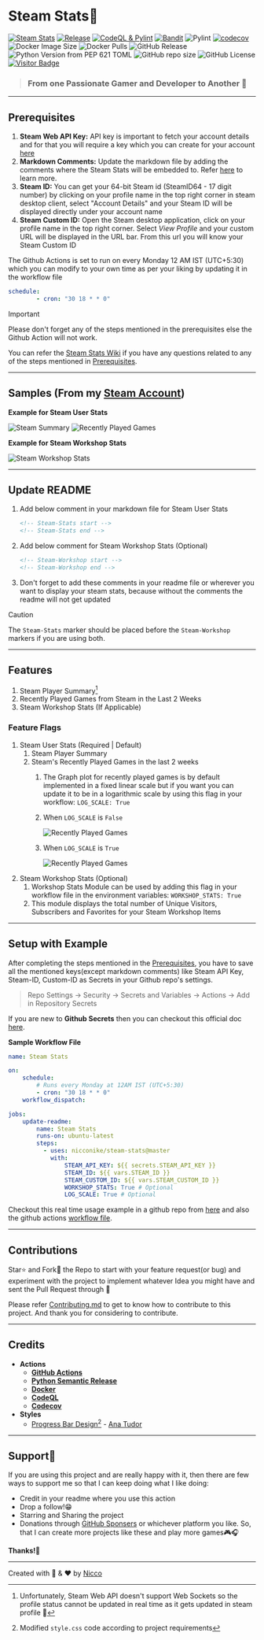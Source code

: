 # Steam Stats📶
[![Steam Stats](https://github.com/Nicconike/Steam-Stats/actions/workflows/steam-stats.yml/badge.svg)](https://github.com/Nicconike/Steam-Stats/actions/workflows/steam-stats.yml)
[![Release](https://github.com/Nicconike/Steam-Stats/actions/workflows/release.yml/badge.svg)](https://github.com/Nicconike/Steam-Stats/actions/workflows/release.yml)
[![CodeQL & Pylint](https://github.com/Nicconike/Steam-Stats/actions/workflows/codeql.yml/badge.svg)](https://github.com/Nicconike/Steam-Stats/actions/workflows/codeql.yml)
[![Bandit](https://github.com/Nicconike/Steam-Stats/actions/workflows/sast.yml/badge.svg)](https://github.com/Nicconike/Steam-Stats/actions/workflows/sast.yml)
![Pylint](https://img.shields.io/badge/Pylint-8.84-orange?logo=python)
[![codecov](https://codecov.io/gh/Nicconike/Steam-Stats/graph/badge.svg?token=SC5P7CS1BW)](https://codecov.io/gh/Nicconike/Steam-Stats)
![Docker Image Size](https://img.shields.io/docker/image-size/nicconike/steam-stats?logo=docker&label=Docker%20Image&link=https%3A%2F%2Fhub.docker.com%2Fr%2Fnicconike%2Fsteam-stats)
![Docker Pulls](https://img.shields.io/docker/pulls/nicconike/steam-stats?logo=docker&label=Docker%20Pulls&link=https%3A%2F%2Fhub.docker.com%2Fr%2Fnicconike%2Fsteam-stats)
![GitHub Release](https://img.shields.io/github/v/release/nicconike/steam-stats)
![Python Version from PEP 621 TOML](https://img.shields.io/python/required-version-toml?tomlFilePath=https%3A%2F%2Fgithub.com%2FNicconike%2FSteam-Stats%2Fblob%2Fmaster%2Fpyproject.toml%3Fraw%3Dtrue)
![GitHub repo size](https://img.shields.io/github/repo-size/nicconike/steam-stats?logo=github&label=Repo%20Size)
![GitHub License](https://img.shields.io/github/license/nicconike/Steam-Stats)
[![Visitor Badge](https://badges.pufler.dev/visits/nicconike/steam-stats)](https://badges.pufler.dev)

> ### From one Passionate Gamer and Developer to Another 🍻
***
## Prerequisites
1. **Steam Web API Key:** API key is important to fetch your account details and for that you will require a key which you can create for your account [here](https://steamcommunity.com/dev)
2. **Markdown Comments:** Update the markdown file by adding the comments where the Steam Stats will be embedded to. Refer [here](#Update-Readme) to learn more.
3. **Steam ID:** You can get your 64-bit Steam id (SteamID64 - 17 digit number) by clicking on your profile name in the top right corner in steam desktop client, select "Account Details" and your Steam ID will be displayed directly under your account name
4. **Steam Custom ID:** Open the Steam desktop application, click on your profile name in the top right corner. Select _View Profile_ and your custom URL will be displayed in the URL bar. From this url you will know your Steam Custom ID

The Github Actions is set to run on every Monday 12 AM IST (UTC+5:30) which you can modify to your own time as per your liking by updating it in the workflow file

```yml
schedule:
        - cron: "30 18 * * 0"
```
> [!IMPORTANT]
> Please don't forget any of the steps mentioned in the prerequisites else the Github Action will not work.
>
> You can refer the [Steam Stats Wiki](https://github.com/Nicconike/Steam-Stats/wiki) if you have any questions related to any of the steps mentioned in [Prerequisites](#Prerequisites).
***
## Samples (From my [Steam Account](https://steamcommunity.com/id/nicconike/))
**Example for Steam User Stats**
<!-- Steam-Stats start -->
![Steam Summary](https://github.com/Nicconike/Steam-Stats/blob/master/assets/steam_summary.png)
![Recently Played Games](https://github.com/Nicconike/Steam-Stats/blob/master/assets/recently_played_games.png)
<!-- Steam-Stats end -->

**Example for Steam Workshop Stats**
<!-- Steam-Workshop start -->
![Steam Workshop Stats](https://github.com/Nicconike/Steam-Stats/blob/master/assets/steam_workshop_stats.png)
<!-- Steam-Workshop end -->
***
## Update README
1. Add below comment in your markdown file for Steam User Stats
	```md
	<!-- Steam-Stats start -->
	<!-- Steam-Stats end -->
	```
2. Add below comment for Steam Workshop Stats (Optional)
	```md
	<!-- Steam-Workshop start -->
	<!-- Steam-Workshop end -->
	```
3. Don't forget to add these comments in your readme file or wherever you want to display your steam stats, because without the comments the readme will not get updated

> [!CAUTION]
> The `Steam-Stats` marker should be placed before the `Steam-Workshop` markers if you are using both.
***
## Features
1. Steam Player Summary[^1]
2. Recently Played Games from Steam in the Last 2 Weeks
3. Steam Workshop Stats (If Applicable)

### Feature Flags
1. Steam User Stats (Required | Default)
	1. Steam Player Summary
	2. Steam's Recently Played Games in the last 2 weeks
		1. The Graph plot for recently played games is by default implemented in a fixed linear scale but if you want you can update it to be in a logarithmic scale by using this flag in your workflow: `LOG_SCALE: True`
		2. When `LOG_SCALE` is `False`

			![Recently Played Games](https://github.com/Nicconike/Steam-Stats/blob/master/assets/recently_played_games(linear).png)
		3. When `LOG_SCALE` is `True`

			![Recently Played Games](https://github.com/Nicconike/Steam-Stats/blob/master/assets/recently_played_games(logarithmic).png)
2. Steam Workshop Stats (Optional)
	1. Workshop Stats Module can be used by adding this flag in your workflow file in the environment variables: `WORKSHOP_STATS: True`
	2. This module displays the total number of Unique Visitors, Subscribers and Favorites for your Steam Workshop Items
***
## Setup with Example
After completing the steps mentioned in the [Prerequisites](#Prerequisites), you have to save all the mentioned keys(except markdown comments) like Steam API Key, Steam-ID, Custom-ID as Secrets in your Github repo's settings.

> Repo Settings -> Security -> Secrets and Variables -> Actions -> Add in Repository Secrets

If you are new to **Github Secrets** then you can checkout this official doc [here](https://docs.github.com/en/actions/security-guides/using-secrets-in-github-actions).

**Sample Workflow File**

```yml
name: Steam Stats

on:
    schedule:
        # Runs every Monday at 12AM IST (UTC+5:30)
        - cron: "30 18 * * 0"
    workflow_dispatch:

jobs:
    update-readme:
        name: Steam Stats
        runs-on: ubuntu-latest
        steps:
          - uses: nicconike/steam-stats@master
            with:
                STEAM_API_KEY: ${{ secrets.STEAM_API_KEY }}
                STEAM_ID: ${{ vars.STEAM_ID }}
                STEAM_CUSTOM_ID: ${{ vars.STEAM_CUSTOM_ID }}
				WORKSHOP_STATS: True # Optional
                LOG_SCALE: True # Optional
```

Checkout this real time usage example in a github repo from [here](https://github.com/Nicconike/Nicconike?tab=readme-ov-file#gaming-) and also the github actions [workflow file](https://github.com/Nicconike/Nicconike/blob/master/.github/workflows/steam-stats.yml).

***
## Contributions

Star⭐ and Fork🍴 the Repo to start with your feature request(or bug) and experiment with the project to implement whatever Idea you might have and sent the Pull Request through 🤙

Please refer [Contributing.md](https://github.com/Nicconike/Steam-Stats/blob/master/.github/CONTRIBUTING.md) to get to know how to contribute to this project.
And thank you for considering to contribute.

***
## Credits

- **Actions**
	- **[GitHub Actions](https://github.com/actions)**
	- **[Python Semantic Release](https://github.com/python-semantic-release/python-semantic-release)**
	- **[Docker](https://github.com/docker)**
	- **[CodeQL](https://github.com/github/codeql-action)**
	- **[Codecov](https://github.com/codecov/codecov-action)**
- **Styles**
	- [Progress Bar Design](https://github.com/Nicconike/Steam-Stats/blob/master/assets/style.css)[^2] - [Ana Tudor](https://codepen.io/thebabydino)

***
## Support💙
If you are using this project and are really happy with it, then there are few ways to support me so that I can keep doing what I like doing:
- Credit in your readme where you use this action
- Drop a follow!😁
- Starring and Sharing the project
- Donations through [GitHub Sponsers](https://github.com/sponsors/Nicconike) or whichever platform you like. So, that I can create more projects like these and play more games🎮🎧

**Thanks!🫡**

***
Created with 🐍 & ❤️ by [Nicco](https://github.com/Nicconike)

[^1]: Unfortunately, Steam Web API doesn't support Web Sockets so the profile status cannot be updated in real time as it gets updated in steam profile 🥲

[^2]: Modified `style.css` code according to project requirements
